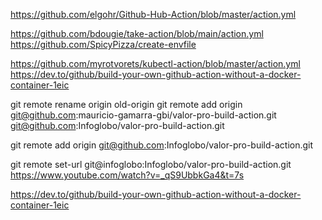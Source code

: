 https://github.com/elgohr/Github-Hub-Action/blob/master/action.yml

https://github.com/bdougie/take-action/blob/main/action.yml
https://github.com/SpicyPizza/create-envfile


https://github.com/myrotvorets/kubectl-action/blob/master/action.yml
https://dev.to/github/build-your-own-github-action-without-a-docker-container-1eic



git remote rename origin old-origin
git remote add origin git@github.com:mauricio-gamarra-gbi/valor-pro-build-action.git
git@github.com:Infoglobo/valor-pro-build-action.git

git remote add origin git@github.com:Infoglobo/valor-pro-build-action.git


git remote set-url git@infoglobo:Infoglobo/valor-pro-build-action.git
https://www.youtube.com/watch?v=_qS9UbbkGa4&t=7s

https://dev.to/github/build-your-own-github-action-without-a-docker-container-1eic






































































